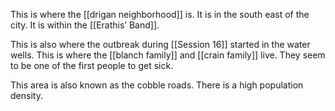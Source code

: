 This is where the [[drigan neighborhood]] is. It is in the south east of the city. It is within the [[Erathis’ Band]].

This is also where the outbreak during [[Session 16]] started in the water wells. This is where the [[blanch family]] and [[crain family]] live. They seem to be one of the first people to get sick. 

This area is also known as the cobble roads. There is a high population density. 